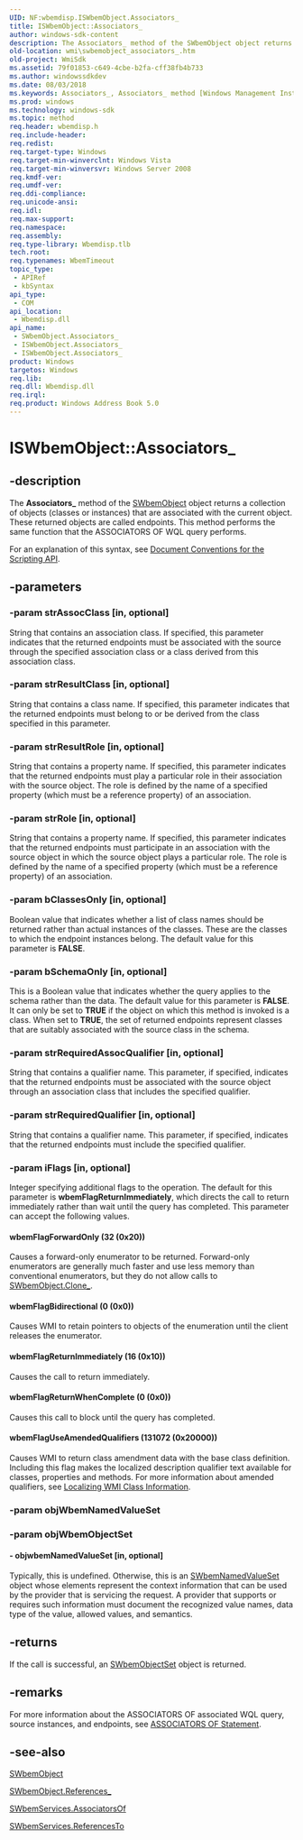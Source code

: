 ```yaml
---
UID: NF:wbemdisp.ISWbemObject.Associators_
title: ISWbemObject::Associators_
author: windows-sdk-content
description: The Associators_ method of the SWbemObject object returns a collection of objects (classes or instances) that are associated with the current object.
old-location: wmi\swbemobject_associators_.htm
old-project: WmiSdk
ms.assetid: 79f01853-c649-4cbe-b2fa-cff38fb4b733
ms.author: windowssdkdev
ms.date: 08/03/2018
ms.keywords: Associators_, Associators_ method [Windows Management Instrumentation], Associators_ method [Windows Management Instrumentation],ISWbemObject interface, Associators_ method [Windows Management Instrumentation],SWbemObject object, ISWbemObject interface [Windows Management Instrumentation],Associators_ method, ISWbemObject.Associators_, ISWbemObject::Associators_, SWbemObject object [Windows Management Instrumentation],Associators_ method, SWbemObject.Associators_, _hmm_swbemobject.associators_, wbemFlagBidirectional, wbemFlagForwardOnly, wbemFlagReturnImmediately, wbemFlagReturnWhenComplete, wbemFlagUseAmendedQualifiers, wmi.swbemobject_associators_
ms.prod: windows
ms.technology: windows-sdk
ms.topic: method
req.header: wbemdisp.h
req.include-header: 
req.redist: 
req.target-type: Windows
req.target-min-winverclnt: Windows Vista
req.target-min-winversvr: Windows Server 2008
req.kmdf-ver: 
req.umdf-ver: 
req.ddi-compliance: 
req.unicode-ansi: 
req.idl: 
req.max-support: 
req.namespace: 
req.assembly: 
req.type-library: Wbemdisp.tlb
tech.root: 
req.typenames: WbemTimeout
topic_type:
 - APIRef
 - kbSyntax
api_type:
 - COM
api_location:
 - Wbemdisp.dll
api_name:
 - SWbemObject.Associators_
 - ISWbemObject.Associators_
 - ISWbemObject.Associators_
product: Windows
targetos: Windows
req.lib: 
req.dll: Wbemdisp.dll
req.irql: 
req.product: Windows Address Book 5.0
---
```


# ISWbemObject::Associators_


## -description


The 
<b>Associators_</b> method of the 
<a href="https://msdn.microsoft.com/d303ec1a-5e0c-4a5e-8ed3-ed353a138755">SWbemObject</a> object returns a collection of objects (classes or instances) that are associated with the current object. These returned objects are called endpoints. This method performs the same function that the ASSOCIATORS OF WQL query performs.

For an explanation of this syntax, see 
<a href="https://msdn.microsoft.com/889e6322-96f6-4a24-a084-e3b7bfa94a40">Document Conventions for the Scripting API</a>.


## -parameters




### -param strAssocClass [in, optional]

String that contains an association class. If specified, this parameter indicates that the returned endpoints must be associated with the source through the specified association class or a class derived from this association class.


### -param strResultClass [in, optional]

String that contains a class name. If specified, this parameter indicates that the returned endpoints must belong to or be derived from the class specified in this parameter.


### -param strResultRole [in, optional]

String that contains a property name. If specified, this parameter indicates that the returned endpoints must play a particular role in their association with the source object. The role is defined by the name of a specified property (which must be a reference property) of an association.


### -param strRole [in, optional]

String that contains a property name. If specified, this parameter indicates that the returned endpoints must participate in an association with the source object in which the source object plays a particular role. The role is defined by the name of a specified property (which must be a reference property) of an association.


### -param bClassesOnly [in, optional]

Boolean value that indicates whether a list of class names should be returned rather than actual instances of the classes. These are the classes to which the endpoint instances belong. The default value for this parameter is <b>FALSE</b>.


### -param bSchemaOnly [in, optional]

This is a Boolean value that indicates whether the query applies to the schema rather than the data. The default value for this parameter is <b>FALSE</b>. It can only be set to <b>TRUE</b> if the object on which this method is invoked is a class. When set to <b>TRUE</b>, the set of returned endpoints represent classes that are suitably associated with the source class in the schema.


### -param strRequiredAssocQualifier [in, optional]

String that contains a qualifier name. This parameter, if specified, indicates that the returned endpoints must be associated with the source object through an association class that includes the specified qualifier.


### -param strRequiredQualifier [in, optional]

String that contains a qualifier name. This parameter, if specified, indicates that the returned endpoints must include the specified qualifier.


### -param iFlags [in, optional]

Integer specifying additional flags to the operation. The default for this parameter is <b>wbemFlagReturnImmediately</b>, which directs the call to return immediately rather than wait until the query has completed. This parameter can accept the following values.



#### wbemFlagForwardOnly (32 (0x20))

Causes a forward-only enumerator to be returned. Forward-only enumerators are generally much faster and use less memory than conventional enumerators, but they do not allow calls to 
<a href="https://msdn.microsoft.com/d0773c94-30b5-4217-8a9a-0bceb9e75f02">SWbemObject.Clone_</a>.



#### wbemFlagBidirectional (0 (0x0))

Causes WMI to retain pointers to objects of the enumeration until the client releases the enumerator.



#### wbemFlagReturnImmediately (16 (0x10))

Causes the call to return immediately.



#### wbemFlagReturnWhenComplete (0 (0x0))

Causes this call to block until the query has completed.



#### wbemFlagUseAmendedQualifiers (131072 (0x20000))

Causes WMI to return class amendment data with the base class definition. Including this flag makes the localized description qualifier text available for classes, properties and methods. For more information about amended qualifiers, see 
<a href="https://msdn.microsoft.com/01e1cee5-d882-45b6-ac93-68533c2c6c9d">Localizing WMI Class Information</a>.


### -param objWbemNamedValueSet




### -param objWbemObjectSet






#### - objwbemNamedValueSet [in, optional]

Typically, this is undefined. Otherwise, this is an 
<a href="https://msdn.microsoft.com/7d1c3a28-d0d3-4108-9628-74ad483e328e">SWbemNamedValueSet</a> object whose elements represent the context information that can be used by the provider that is servicing the request. A provider that supports or requires such information must document the recognized value names, data type of the value, allowed values, and semantics.


## -returns



If the call is successful, an 
<a href="https://msdn.microsoft.com/00f5317e-eb8e-42f9-bada-963e11aadda4">SWbemObjectSet</a> object is returned.




## -remarks



For more information about the ASSOCIATORS OF associated WQL query, source instances, and endpoints, see 
<a href="https://msdn.microsoft.com/d6bd9643-523d-4d81-8bf1-da52ccc7524d">ASSOCIATORS OF Statement</a>.




## -see-also




<a href="https://msdn.microsoft.com/d303ec1a-5e0c-4a5e-8ed3-ed353a138755">SWbemObject</a>



<a href="https://msdn.microsoft.com/ba02da47-0bb2-40e1-af50-1c42b4be2abd">SWbemObject.References_</a>



<a href="https://msdn.microsoft.com/a78e6701-6779-4a02-b811-23b2da4f4167">SWbemServices.AssociatorsOf</a>



<a href="https://msdn.microsoft.com/33425b1c-13f5-4c3d-8f8a-2922f3e95264">SWbemServices.ReferencesTo</a>
 

 

